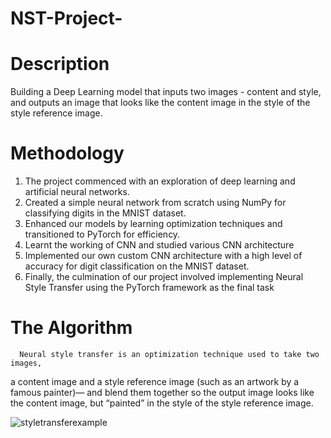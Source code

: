 # NST-Project-
# Description
Building a Deep Learning model that inputs two images - content and style, and outputs an image that looks like the content image in the style of the style reference image.
 
# Methodology 
1. The project commenced with an exploration of deep learning and artificial neural networks.
2. Created a simple neural network from scratch using NumPy for classifying digits in the MNIST dataset.
3. Enhanced our models by learning optimization techniques and transitioned to PyTorch for efficiency.
4. Learnt the working of CNN and studied various CNN architecture 
5. Implemented our own custom CNN architecture with a high level of accuracy for digit classification on the MNIST dataset.
6. Finally, the culmination of our project involved implementing Neural Style Transfer using the PyTorch framework as the final task

# The Algorithm
      Neural style transfer is an optimization technique used to take two images,
 a content image and a style reference image (such as an artwork by a famous painter)—
and blend them together so the output image looks like the content image, but “painted” in the style of the style reference image.

![styletransferexample](https://github.com/ImTushar2605/NST-Project-/assets/132780116/1f0e51b4-7f86-417f-8bf0-a807b194509b)

